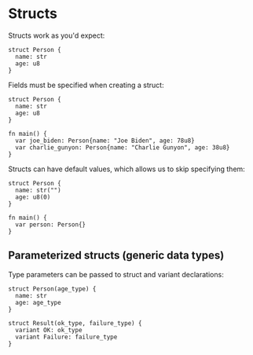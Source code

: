 # Structs

Structs work as you'd expect:

```sylva
struct Person {
  name: str
  age: u8
}
```

Fields must be specified when creating a struct:

```sylva
struct Person {
  name: str
  age: u8
}

fn main() {
  var joe_biden: Person{name: "Joe Biden", age: 78u8}
  var charlie_gunyon: Person{name: "Charlie Gunyon", age: 38u8}
}
```

Structs can have default values, which allows us to skip specifying them:

```sylva
struct Person {
  name: str("")
  age: u8(0)
}

fn main() {
  var person: Person{}
}
```

## Parameterized structs (generic data types)

Type parameters can be passed to struct and variant declarations:

```sylva
struct Person(age_type) {
  name: str
  age: age_type
}

struct Result(ok_type, failure_type) {
  variant OK: ok_type
  variant Failure: failure_type
}
```
